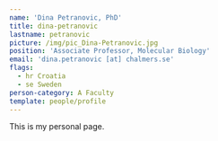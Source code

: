 ```yaml
---
name: 'Dina Petranovic, PhD'
title: dina-petranovic
lastname: petranovic
picture: /img/pic_Dina-Petranovic.jpg
position: 'Associate Professor, Molecular Biology'
email: 'dina.petranovic [at] chalmers.se'
flags:
  - hr Croatia
  - se Sweden
person-category: A Faculty
template: people/profile
---
```

This is my personal page.
